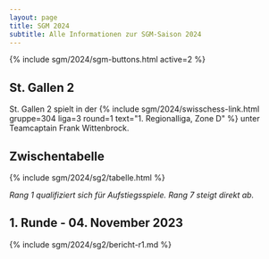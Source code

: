 ```yaml
---
layout: page
title: SGM 2024
subtitle: Alle Informationen zur SGM-Saison 2024
---
```


{% include sgm/2024/sgm-buttons.html active=2 %}

## St. Gallen 2

St. Gallen 2 spielt in der
{% include sgm/2024/swisschess-link.html gruppe=304 liga=3 round=1 text="1. Regionalliga, Zone D" %}
unter Teamcaptain Frank Wittenbrock.

## Zwischentabelle

{% include sgm/2024/sg2/tabelle.html %}

_Rang 1 qualifiziert sich für Aufstiegsspiele. Rang 7 steigt direkt ab._

## 1. Runde - 04. November 2023

{% include sgm/2024/sg2/bericht-r1.md %}

<style>
table th, table td:nth-of-type(4) {
    white-space: nowrap;
}
</style>
